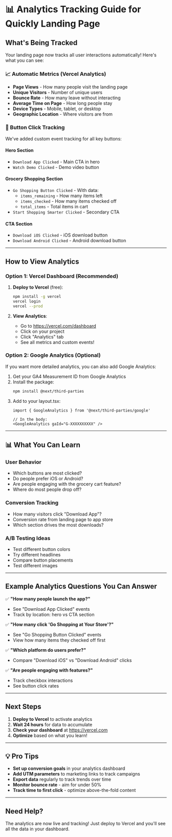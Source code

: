 # 📊 Analytics Tracking Guide for Quickly Landing Page

## What's Being Tracked

Your landing page now tracks all user interactions automatically! Here's what you can see:

### 📈 Automatic Metrics (Vercel Analytics)
- **Page Views** - How many people visit the landing page
- **Unique Visitors** - Number of unique users
- **Bounce Rate** - How many leave without interacting
- **Average Time on Page** - How long people stay
- **Device Types** - Mobile, tablet, or desktop
- **Geographic Location** - Where visitors are from

### 🔘 Button Click Tracking

We've added custom event tracking for all key buttons:

#### **Hero Section**
- `Download App Clicked` - Main CTA in hero
- `Watch Demo Clicked` - Demo video button

#### **Grocery Shopping Section**
- `Go Shopping Button Clicked` - With data:
  - `items_remaining` - How many items left
  - `items_checked` - How many items checked off
  - `total_items` - Total items in cart
- `Start Shopping Smarter Clicked` - Secondary CTA

#### **CTA Section**
- `Download iOS Clicked` - iOS download button
- `Download Android Clicked` - Android download button

---

## How to View Analytics

### Option 1: Vercel Dashboard (Recommended)

1. **Deploy to Vercel** (free):
   ```bash
   npm install -g vercel
   vercel login
   vercel --prod
   ```

2. **View Analytics**:
   - Go to https://vercel.com/dashboard
   - Click on your project
   - Click "Analytics" tab
   - See all metrics and custom events!

### Option 2: Google Analytics (Optional)

If you want more detailed analytics, you can also add Google Analytics:

1. Get your GA4 Measurement ID from Google Analytics
2. Install the package:
   ```bash
   npm install @next/third-parties
   ```
3. Add to your layout.tsx:
   ```tsx
   import { GoogleAnalytics } from '@next/third-parties/google'
   
   // In the body:
   <GoogleAnalytics gaId="G-XXXXXXXXXX" />
   ```

---

## 📊 What You Can Learn

### User Behavior
- Which buttons are most clicked?
- Do people prefer iOS or Android?
- Are people engaging with the grocery cart feature?
- Where do most people drop off?

### Conversion Tracking
- How many visitors click "Download App"?
- Conversion rate from landing page to app store
- Which section drives the most downloads?

### A/B Testing Ideas
- Test different button colors
- Try different headlines
- Compare button placements
- Test different images

---

## Example Analytics Questions You Can Answer

✅ **"How many people launch the app?"**
- See "Download App Clicked" events
- Track by location: hero vs CTA section

✅ **"How many click 'Go Shopping at Your Store'?"**
- See "Go Shopping Button Clicked" events
- View how many items they checked off first

✅ **"Which platform do users prefer?"**
- Compare "Download iOS" vs "Download Android" clicks

✅ **"Are people engaging with features?"**
- Track checkbox interactions
- See button click rates

---

## Next Steps

1. **Deploy to Vercel** to activate analytics
2. **Wait 24 hours** for data to accumulate
3. **Check your dashboard** at https://vercel.com
4. **Optimize** based on what you learn!

---

## 💡 Pro Tips

- **Set up conversion goals** in your analytics dashboard
- **Add UTM parameters** to marketing links to track campaigns
- **Export data** regularly to track trends over time
- **Monitor bounce rate** - aim for under 50%
- **Track time to first click** - optimize above-the-fold content

---

## Need Help?

The analytics are now live and tracking! Just deploy to Vercel and you'll see all the data in your dashboard.

